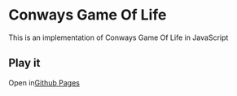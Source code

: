 # Conways Game Of Life
This is an implementation of Conways Game Of Life in JavaScript

## Play it
Open in[Github Pages](https://leoperez90.github.io/conways-game-of-life/)
